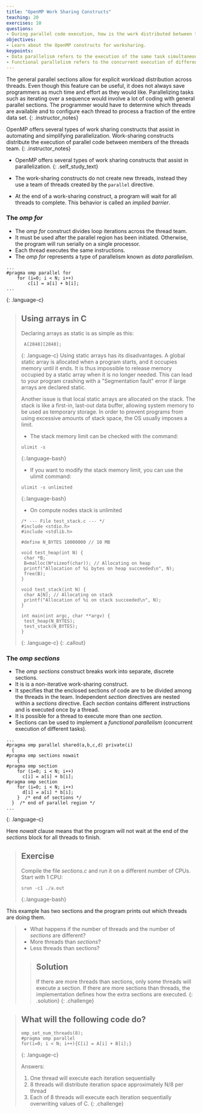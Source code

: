 ```yaml
---
title: "OpenMP Work Sharing Constructs"
teaching: 20
exercises: 10
questions:
- During parallel code execution, how is the work distributed between threads?
objectives:
- Learn about the OpenMP constructs for worksharing.
keypoints:
- Data parallelism refers to the execution of the same task simultaneously on multiple computing cores.
- Functional parallelism refers to the concurrent execution of different tasks on multiple computing cores.
---
```


The general parallel sections allow for explicit workload distribution across threads. Even though this feature can be useful, it does not always save programmers as much time and effort as they would like. Parallelizing tasks such as iterating over a sequence would involve a lot of coding with general parallel sections. The programmer would have to determine which threads are available and to configure each thread to process a fraction of the entire data set. 
{: .instructor_notes}

OpenMP offers several types of work sharing constructs that assist in automating and simplifying parallelization. Work-sharing constructs distribute the execution of parallel code between members of the threads team.
{: .instructor_notes}

- OpenMP offers several types of work sharing constructs that assist in parallelization. 
{: .self_study_text}

- The work-sharing constructs do not create new threads, instead they use a team of threads created by the `parallel` directive.
- At the end of a work-sharing construct, a program will wait for all threads to complete. This behavior is called an *implied barrier*.

### The *omp for*
- The *omp for* construct divides loop iterations across the thread team.
- It must be used after the parallel region has been initiated.  Otherwise, the program will run serially on a single processor.
- Each thread executes the same instructions. 
- The *omp for* represents a type of parallelism known as *data parallelism*.

~~~
...
#pragma omp parallel for
    for (i=0; i < N; i++)
        c[i] = a[i] + b[i];
...
~~~
{: .language-c}

> ## Using arrays in C
> Declaring arrays as static is as simple as this:
> ~~~
>  A[2048][2048];
> ~~~
>{: .language-c}
>Using static arrays has its disadvantages. A global static array is allocated when a program starts, and it occupies memory until it ends. It is thus impossible to release memory occupied by a static array when it is no longer needed. This can lead to your program crashing with a "Segmentation fault" error if large arrays are declared static. 
>
>Another issue is that local static arrays are allocated on the stack. The stack is like a first-in, last-out data buffer, allowing system memory to be used as temporary storage. In order to prevent programs from using excessive amounts of stack space, the OS usually imposes a limit. 
>- The stack memory limit can be checked with the command:  
>~~~
>ulimit -s
>~~~
>{:.language-bash}
>- If you want to modify the stack memory limit, you can use the ulimit command:
>~~~
>ulimit -s unlimited
>~~~
>{:.language-bash}
>- On compute nodes stack is unlimited
>
>~~~
>/* --- File test_stack.c --- */
>#include <stdio.h>
>#include <stdlib.h>
>
>#define N_BYTES 10000000 // 10 MB
>
>void test_heap(int N) {
>  char *B;
>  B=malloc(N*sizeof(char)); // Allocating on heap
>  printf("Allocation of %i bytes on heap succeeded\n", N);
>  free(B);
>}
>
>void test_stack(int N) {
>  char A[N]; // Allocating on stack
>  printf("Allocation of %i on stack succeeded\n", N);
>}
>
>int main(int argc, char **argv) {
>  test_heap(N_BYTES);
>  test_stack(N_BYTES);
>}
>~~~
>{: .language-c}
{: .callout}

### The *omp sections*
- The *omp sections* construct breaks work into separate, discrete sections.
- It is is a non-iterative work-sharing construct.
- It specifies that the enclosed sections of code are to be divided among the threads in the team. Independent *section* directives are nested within a *sections* directive. Each *section* contains different instructions and is executed once by a thread.
- It is possible for a thread to execute more than one *section*.
- Sections can be used to implement a *functional parallelism* (concurrent execution of different tasks).

~~~
...
#pragma omp parallel shared(a,b,c,d) private(i)
  {
#pragma omp sections nowait
    {
#pragma omp section
    for (i=0; i < N; i++)
      c[i] = a[i] + b[i];
#pragma omp section
    for (i=0; i < N; i++)
      d[i] = a[i] * b[i];
    }  /* end of sections */
  }  /* end of parallel region */
...
~~~
{: .language-c}

Here *nowait* clause means that the program will not wait at the end of the *sections* block for all threads to finish.

> ## Exercise
> Compile the file *sections.c* and run it on a different number of CPUs. 
> Start with 1 CPU:
>~~~
> srun -c1 ./a.out
>~~~
>{:.language-bash}
>
This example has two sections and the program prints out which threads are doing them.
> - What happens if the number of threads and the number of *sections* are different?
> - More threads than *sections*?
> - Less threads than sections?
>
> > ## Solution
> > If there are more threads than sections, only some threads will execute a section.  If there are more sections than threads, the implementation defines how the extra sections are executed.
> {: .solution}
{: .challenge}

> ## What will the following code do?
>
>~~~
>omp_set_num_threads(8);
>#pragma omp parallel
>for(i=0; i < N; i++){C[i] = A[i] + B[i];}
>~~~
>{: .language-c}
>
>Answers:
>1. One thread will execute each iteration sequentially
>2. 8 threads will distribute iteration space approximately N/8 per thread
>3. Each of 8 threads will execute each iteration sequentially overwriting values of C.
{: .challenge}